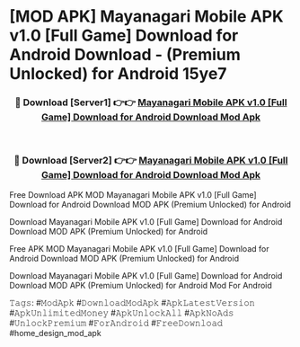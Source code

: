 # [MOD APK] Mayanagari Mobile APK v1.0 [Full Game] Download for Android Download - (Premium Unlocked) for Android 15ye7



<div align="center">
<h3>🔴 Download [Server1] 👉👉 <a href="https://momento.my/?title=Mayanagari_Mobile_APK_v1.0_[Full_Game]_Download_for_Android_Download">Mayanagari Mobile APK v1.0 [Full Game] Download for Android Download Mod Apk</a></h3><br>

<h3>🔴 Download [Server2] 👉👉 <a href="https://momento.my/?title=Mayanagari_Mobile_APK_v1.0_[Full_Game]_Download_for_Android_Download">Mayanagari Mobile APK v1.0 [Full Game] Download for Android Download Mod Apk</a></h3>
</div>



Free Download APK MOD Mayanagari Mobile APK v1.0 [Full Game] Download for Android Download MOD APK (Premium Unlocked) for Android

Download Mayanagari Mobile APK v1.0 [Full Game] Download for Android Download MOD APK (Premium Unlocked) for Android

Free APK MOD Mayanagari Mobile APK v1.0 [Full Game] Download for Android Download MOD APK (Premium Unlocked) for Android

Download Mayanagari Mobile APK v1.0 [Full Game] Download for Android Download MOD APK (Premium Unlocked) for Android Mod For Android

𝚃𝚊𝚐𝚜: #𝙼𝚘𝚍𝙰𝚙𝚔 #𝙳𝚘𝚠𝚗𝚕𝚘𝚊𝚍𝙼𝚘𝚍𝙰𝚙𝚔 #𝙰𝚙𝚔𝙻𝚊𝚝𝚎𝚜𝚝𝚅𝚎𝚛𝚜𝚒𝚘𝚗 #𝙰𝚙𝚔𝚄𝚗𝚕𝚒𝚖𝚒𝚝𝚎𝚍𝙼𝚘𝚗𝚎𝚢 #𝙰𝚙𝚔𝚄𝚗𝚕𝚘𝚌𝚔𝙰𝚕𝚕 #𝙰𝚙𝚔𝙽𝚘𝙰𝚍𝚜 #𝚄𝚗𝚕𝚘𝚌𝚔𝙿𝚛𝚎𝚖𝚒𝚞𝚖 #𝙵𝚘𝚛𝙰𝚗𝚍𝚛𝚘𝚒𝚍 #𝙵𝚛𝚎𝚎𝙳𝚘𝚠𝚗𝚕𝚘𝚊𝚍 #home_design_mod_apk
